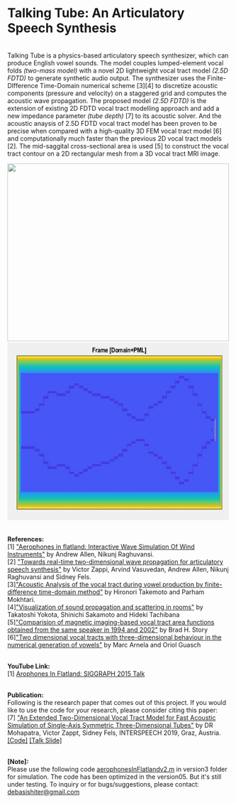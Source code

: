 # Talking Tube: An Articulatory Speech Synthesis

<br>Talking Tube is a physics-based articulatory speech synthesizer, which can produce English vowel sounds. The model couples lumped-element vocal folds *(two-mass model)* with a novel 2D lightweight vocal tract model *(2.5D FDTD)* to generate synthetic audio output. The synthesizer uses the Finite-DIfference Time-Domain numerical scheme [3][4] to discretize acoustic components (pressure and velocity) on a staggered grid and computes the acoustic wave propagation. The proposed model *(2.5D FDTD)* is the extension of existing 2D FDTD vocal tract modelling approach and add a new impedance parameter *(tube depth)* [7] to its acoustic solver. And the acoustic anaysis of 2.5D FDTD vocal tract model has been proven to be precise when compared with a high-quality 3D FEM vocal tract model [6] and computationally much faster than the previous 2D vocal tract models [2]. The mid-saggital cross-sectional area is used [5] to construct the vocal tract contour on a 2D rectangular mesh from a 3D vocal tract MRI image.

<img src="img/rotating_tract.gif" width="500" height="400">

<img src="img/vowel_domain_plus_pml.JPG" width="500" height="400">


<br><b>References: </b>
<br>[1] <a href ="https://dl.acm.org/citation.cfm?id=2767001">"Aerophones in flatland: Interactive Wave Simulation Of Wind Instruments"</a>  by Andrew Allen, Nikunj Raghuvansi. 
<br>[2] <a href = "https://asa.scitation.org/doi/abs/10.1121/2.0000395">"Towards real-time two-dimensional wave propagation for articulatory speech synthesis"</a> by Victor Zappi, Arvind Vasuvedan, Andrew Allen, Nikunj Raghuvansi and Sidney Fels.
<br>[3]<a href="https://asa.scitation.org/doi/full/10.1121/1.3502470">"Acoustic Analysis of the vocal tract during vowel production by finite-difference time-domain method"</a> by Hironori Takemoto and Parham Mokhtari.
<br>[4]<a href = "https://www.jstage.jst.go.jp/article/ast/23/1/23_1_40/_article/-char/ja/">"Visualization of sound propagation and scattering in rooms"</a> by Takatoshi Yokota, Shinichi Sakamoto and Hideki Tachibana
<br>[5]<a href="https://asa.scitation.org/doi/10.1121/1.2805683">"Comparision of magnetic imaging-based vocal tract area functions obtained from the same speaker in 1994 and 2002"</a> by Brad H. Story
<br>[6]<a href = "https://asa.scitation.org/doi/10.1121/1.4837221">"Two dimensional vocal tracts with three-dimensional behaviour in the numerical generation of vowels"</a> by Marc Arnela and Oriol Guasch

<br><b>YouTube Link: </b>
<br>[1] <a href = "https://www.youtube.com/watch?v=0wqWfBbIQtg">Arophones In Flatland: SIGGRAPH 2015 Talk</a>

<br><b>Publication:</b>
<br>Following is the research paper that comes out of this project. If you would like to use the code for your research, please consider citing this paper:
<br>[7] <a href="https://www.isca-speech.org/archive/Interspeech_2019/abstracts/1764.html">"An Extended Two-Dimensional Vocal Tract Model for Fast Acoustic Simulation of Single-Axis Symmetric Three-Dimensional Tubes"</a> by DR Mohapatra, Victor Zappt, Sidney Fels, INTERSPEECH 2019, Graz, Austria. [[Code]](https://github.com/Debasishray19/vocaltube-speech-synthesis/tree/master/version03) [[Talk Slide]](https://github.com/Debasishray19/vocaltube-speech-synthesis/blob/master/Interspeech2019%20Presentation/Interspeech%202019%20Presentation.pptx)


<br><b>[Note]:</b>
<br> Please use the following code <u>aerophonesInFlatlandv2.m</u> in version3 folder for simulation. The code has been optimized in the version05. But it's still under testing. To inquiry or for bugs/suggestions, please contact: debasishiter@gmail.com
 
